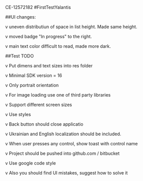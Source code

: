 CE-12572182
#FirstTestYalantis

##UI changes:  

v uneven distributiun of space in list height. Made same height.

v moved badge "In progress" to the right.

v main text color difficult to read, made more dark.



##Test TODO

v	Put dimens and text sizes into res folder

v	Minimal SDK version = 16

v	Only portrait orientation

v	For image loading use one of third party libraries

v	Support different screen sizes

v	Use styles

v	Back button should close applicatio

v	Ukrainian and English localization should be included.

v	When user presses any control, show toast with control name

v	Project should be pushed into github.com / bitbucket

v	Use google code style

v	Also you should find UI mistakes, suggest how to solve it
